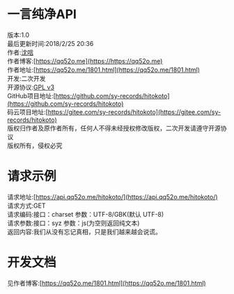 # 一言纯净API

版本:1.0  
最后更新时间:2018/2/25 20:36  
作者:[沈唁](https://qq52o.me)  
作者博客:[https://qq52o.me](https://https://qq52o.me)  
作者地址:[https://qq52o.me/1801.html](https://qq52o.me/1801.html)  
开发:二次开发  
开源协议:[GPL v3](https://opensource.org/licenses/GPL-3.0)  
GitHub项目地址:[https://github.com/sy-records/hitokoto](https://github.com/sy-records/hitokoto)  
码云项目地址:[https://gitee.com/sy-records/hitokoto](https://gitee.com/sy-records/hitokoto)  
版权归作者及原作者所有，任何人不得未经授权修改版权，二次开发请遵守开源协议  
版权所有，侵权必究  

# 请求示例
请求地址:[https://api.qq52o.me/hitokoto/](https://api.qq52o.me/hitokoto/)  
请求方式:GET  
请求编码:接口：charset 参数：UTF-8/GBK(默认 UTF-8)  
请求参数:接口：syz 参数：js(为空则返回纯文本)  
返回内容:我们从没有忘记真相，只是我们越来越会说谎。  

# 开发文档  
见作者博客:[https://qq52o.me/1801.html](https://qq52o.me/1801.html)  
